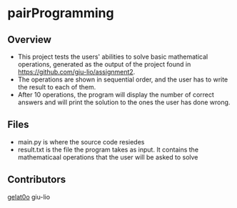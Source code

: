 # pairProgramming

## Overview
  - This project tests the users' abilities to solve basic mathematical operations, generated as the output of the project found in https://github.com/giu-lio/assignment2.
  - The operations are shown in sequential order, and the user has to write the result to each of them.
  - After 10 operations, the program will display the number of correct answers and will print the solution to the ones the user has done wrong.

## Files
  - main.py is where the source code resiedes
  - result.txt is the file the program takes as input. It contains the mathematicaal operations that the user will be asked to solve

## Contributors
[gelat0o](https://github.com/gelat0o)
giu-lio
